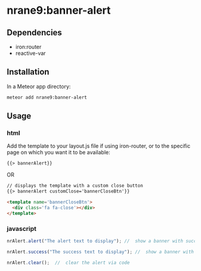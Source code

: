 # nrane9:banner-alert

## Dependencies

- iron:router
- reactive-var

## Installation

In a Meteor app directory:
```bash
meteor add nrane9:banner-alert
```

## Usage


### html


Add the template to your layout.js file if using iron-router, or to the specific page on which you want it to be available:

```html
{{> bannerAlert}}
```

OR

```html
// displays the template with a custom close button
{{> bannerAlert customClose='bannerCloseBtn'}}

<template name='bannerCloseBtn'>
  <div class='fa fa-close'></div>
</template>
```


### javascript

```js
nrAlert.alert("The alert text to display"); //  show a banner with success text

nrAlert.success("The success text to display"); //  show a banner with success text

nrAlert.clear();  //  clear the alert via code
```


